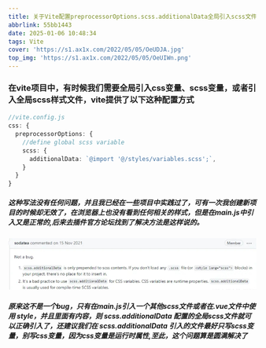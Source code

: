 ```yaml
---
title: 关于Vite配置preprocessorOptions.scss.additionalData全局引入scss文件无效问题
abbrlink: 55bb1443
date: 2025-01-06 10:48:34
tags: Vite
cover: 'https://s1.ax1x.com/2022/05/05/OeUDJA.jpg'
top_img: 'https://s1.ax1x.com/2022/05/05/OeUIWn.png'
---
```

### 在vite项目中，有时候我们需要全局引入css变量、scss变量，或者引入全局scss样式文件，vite提供了以下这种配置方式
```ts
//vite.config.js
css: {
  preprocessorOptions: {
    //define global scss variable
    scss: {
      additionalData: `@import '@/styles/variables.scss';`,
    }
  }
}
```
##### 这种写法没有任何问题，并且我已经在一些项目中实践过了，可有一次我创建新项目的时候却无效了，在浏览器上也没有看到任何相关的样式，但是在main.js中引入又是正常的,后来去插件官方论坛找到了解决方法是这样说的。
![avatar](../images/vite-1.png)
##### 原来这不是一个bug，只有在main.js引入一个其他scss文件或者在.vue文件中使用 style，并且里面有内容，则 scss.additionalData 配置的全局scss文件就可以正确引入了，还建议我们在 scss.additionalData 引入的文件最好只写scss变量，别写css变量，因为css变量是运行时属性,至此，这个问题算是圆满解决了